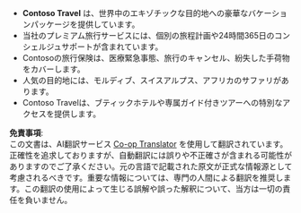 <!--
CO_OP_TRANSLATOR_METADATA:
{
  "original_hash": "19230b908ebd8399888d31de520b1d1e",
  "translation_date": "2025-03-28T12:27:21+00:00",
  "source_file": "05-agentic-rag\\code_samples\\document.md",
  "language_code": "ja"
}
-->
- **Contoso Travel** は、世界中のエキゾチックな目的地への豪華なバケーションパッケージを提供しています。
- 当社のプレミアム旅行サービスには、個別の旅程計画や24時間365日のコンシェルジュサポートが含まれています。
- Contosoの旅行保険は、医療緊急事態、旅行のキャンセル、紛失した手荷物をカバーします。
- 人気の目的地には、モルディブ、スイスアルプス、アフリカのサファリがあります。
- Contoso Travelは、ブティックホテルや専属ガイド付きツアーへの特別なアクセスを提供します。

**免責事項**:  
この文書は、AI翻訳サービス [Co-op Translator](https://github.com/Azure/co-op-translator) を使用して翻訳されています。正確性を追求しておりますが、自動翻訳には誤りや不正確さが含まれる可能性がありますのでご了承ください。元の言語で記載された原文が正式な情報源として考慮されるべきです。重要な情報については、専門の人間による翻訳を推奨します。この翻訳の使用によって生じる誤解や誤った解釈について、当方は一切の責任を負いません。